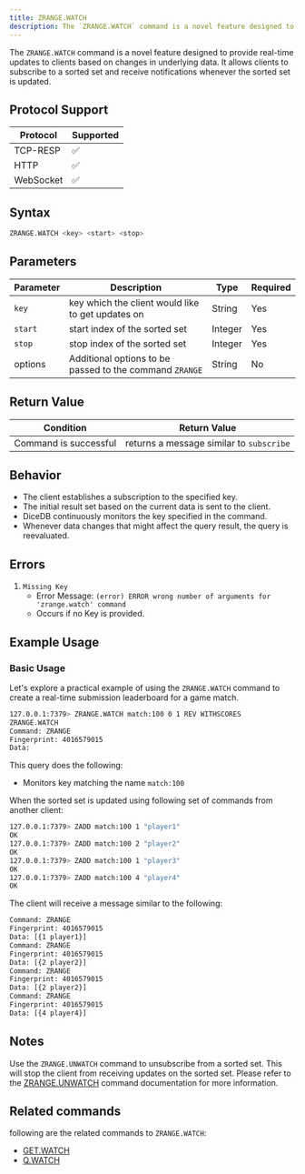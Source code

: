 ```yaml
---
title: ZRANGE.WATCH
description: The `ZRANGE.WATCH` command is a novel feature designed to provide real-time updates to clients based on changes in underlying data.
---
```


The `ZRANGE.WATCH` command is a novel feature designed to provide real-time updates to clients based on changes in underlying data.
It allows clients to subscribe to a sorted set and receive notifications whenever the sorted set is updated.

## Protocol Support

| Protocol  | Supported |
| --------- | --------- |
| TCP-RESP  | ✅        |
| HTTP      | ✅        |
| WebSocket | ✅        |

## Syntax

```bash
ZRANGE.WATCH <key> <start> <stop>
```

## Parameters

| Parameter    | Description                                                                         | Type   | Required |
| ------------ | ----------------------------------------------------------------------------------- | ------ | -------- |
| `key` | key which the client would like to get updates on | String | Yes      |
| `start` | start index of the sorted set | Integer | Yes      |
| `stop` | stop index of the sorted set | Integer | Yes      |
| options | Additional options to be passed to the command `ZRANGE` | String | No       |


## Return Value

| Condition             | Return Value                                               |
| --------------------- | ---------------------------------------------------------- |
| Command is successful |  returns a message similar to `subscribe` |

## Behavior

- The client establishes a subscription to the specified key.
- The initial result set based on the current data is sent to the client.
- DiceDB continuously monitors the key specified in the command.
- Whenever data changes that might affect the query result, the query is reevaluated.

## Errors

1. `Missing Key`
   - Error Message: `(error) ERROR wrong number of arguments for 'zrange.watch' command`
   - Occurs if no Key is provided.

## Example Usage

### Basic Usage


Let's explore a practical example of using the `ZRANGE.WATCH` command to create a real-time submission leaderboard for a game match.

```bash
127.0.0.1:7379> ZRANGE.WATCH match:100 0 1 REV WITHSCORES
ZRANGE.WATCH
Command: ZRANGE
Fingerprint: 4016579015
Data: 
```

This query does the following:

- Monitors key matching the name `match:100`

When the sorted set is updated using following set of commands from another client:
    
```bash
127.0.0.1:7379> ZADD match:100 1 "player1"
OK
127.0.0.1:7379> ZADD match:100 2 "player2"
OK
127.0.0.1:7379> ZADD match:100 1 "player3"
OK
127.0.0.1:7379> ZADD match:100 4 "player4"
OK
```

The client will receive a message similar to the following:
```bash
Command: ZRANGE
Fingerprint: 4016579015
Data: [{1 player1}]
Command: ZRANGE
Fingerprint: 4016579015
Data: [{2 player2}]
Command: ZRANGE
Fingerprint: 4016579015
Data: [{2 player2}]
Command: ZRANGE
Fingerprint: 4016579015
Data: [{4 player4}]
```

## Notes

Use the `ZRANGE.UNWATCH` command to unsubscribe from a sorted set. This will stop the client from receiving updates on the sorted set. Please refer to
the [ZRANGE.UNWATCH](/commands/zrangeunwatch) command documentation for more information.

## Related commands

following are the related commands to `ZRANGE.WATCH`:
- [GET.WATCH](/commands/getwatch)
- [Q.WATCH](/commands/qwatch)

